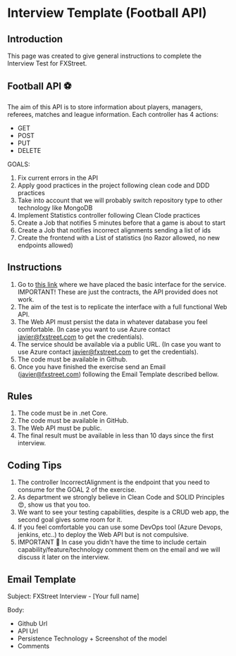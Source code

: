 # Interview Template (Football API)

## Introduction

This page was created to give general instructions to complete the Interview Test for FXStreet. 

## Football API :soccer:

The aim of this API is to store information about players, managers, referees, matches and league information. Each controller has 4 actions:

* GET
* POST
* PUT
* DELETE

GOALS:

1. Fix current errors in the API
2. Apply good practices in the project following clean code and DDD practices
3. Take into account that we will probably switch repository type to other technology like MongoDB
4. Implement Statistics controller following Clean Clode practices
5. Create a Job that notifies 5 minutes before that a game is about to start
6. Create a Job that notifies incorrect alignments sending a list of ids
7. Create the frontend with a List of statistics (no Razor allowed, no new endpoints allowed)

## Instructions


1. Go to [this link](http://interview-api.azurewebsites.net/swagger/index.html) where we have placed the basic interface for the service. IMPORTANT! These are just the contracts, the API provided does not work.
2. The aim of the test is to replicate the interface with a full functional Web API.
3. The Web API must persist the data in whatever database you feel comfortable. (In case you want to use Azure contact javier@fxstreet.com to get the credentials).
4. The service should be available via a public URL. (In case you want to use Azure contact javier@fxstreet.com to get the credentials).
5. The code must be available in Github.
6. Once you have finished the exercise send an Email (javier@fxstreet.com) following the Email Template described bellow.

## Rules

1. The code must be in .net Core.
2. The code must be available in GitHub.
3. The Web API must be public.
4. The final result must be available in less than 10 days since the first interview.

## Coding Tips

1. The controller IncorrectAlignment is the endpoint that you need to consume for the GOAL 2 of the exercise.
2. As department we strongly believe in Clean Code and SOLID Principles :heart_eyes:, show us that you too.
3. We want to see your testing capabilities, despite is a CRUD web app, the second goal gives some room for it.
4. If you feel comfortable you can use some DevOps tool (Azure Devops, jenkins, etc..) to deploy the Web API but is not compulsive.
5. IMPORTANT :running: In case you didn't have the time to include certain capability/feature/technology comment them on the email and we will discuss it later on the interview.

## Email Template

Subject: FXStreet Interview - [Your full name]

Body: 

* Github Url
* API Url 
* Persistence Technology + Screenshot of the model
* Comments
